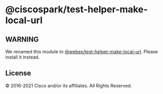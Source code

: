 # @ciscospark/test-helper-make-local-url

## WARNING

We renamed this module to
[@webex/test-helper-make-local-url](https://www.npmjs.com/package/@webex/test-helper-make-local-url).
Please install it instead.

## License

© 2016-2021 Cisco and/or its affiliates. All Rights Reserved.
